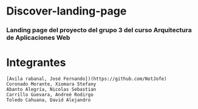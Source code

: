 # Discover-landing-page
### Landing page del proyecto del grupo 3 del curso Arquitectura de Aplicaciones Web 

# Integrantes
```
[Avila rabanal, José Fernando])(https://github.com/NotJofe)
Coronado Morante, Xiomara Stefany
Abanto Alegría, Nicolas Sebastian
Carrillo Guevara, Andreé Rodirgo
Toledo Cahuana, David Alejandro

```

